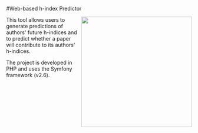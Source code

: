 #Web-based h-index Predictor

<a href="http://www.icensa.com/">
  <img src="http://i.imgur.com/NN4vi0n.png" width="300" align="right">
</a>

This tool allows users to generate predictions of authors' future h-indices 
and to predict whether a paper will contribute to its authors' h-indices.

The project is developed in PHP and uses the Symfony framework (v2.6).